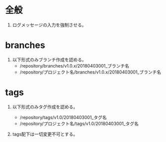 # 全般
1. ログメッセージの入力を強制させる。

# branches
1. 以下形式のみブランチ作成を認める。
    - /repository/branches/v1.0.x/20180403001_ブランチ名
    - /repository/プロジェクト名/branches/v1.0.x/20180403001_ブランチ名
 
# tags
1. 以下形式のみタグ作成を認める。
    - /repository/tags/v1.0/20180403001_タグ名
    - /repository/プロジェクト名/tags/v1.0/20180403001_タグ名

2. tags配下は一切変更不可とする。
